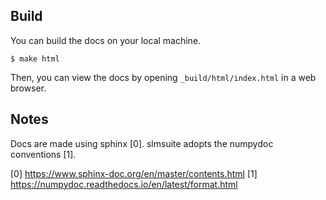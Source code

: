 Build
-----
You can build the docs on your local machine.
```console
$ make html
```
Then, you can view the docs by opening `_build/html/index.html` in a web browser.

Notes
-----
Docs are made using sphinx [0]. slmsuite adopts the numpydoc conventions [1].

[0] https://www.sphinx-doc.org/en/master/contents.html
[1] https://numpydoc.readthedocs.io/en/latest/format.html
